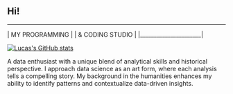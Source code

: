 ## Hi!
________________________
|    MY PROGRAMMING    |
|  & CODING STUDIO     |
|______________________|


[![Lucas's GitHub stats](https://github-readme-stats.vercel.app/api?username=paraenseembh)](https://github.com/paraenseembh/github-readme-stats)

A data enthusiast with a unique blend of analytical skills and historical perspective. I approach data science as an art form, where each analysis tells a compelling story. My background in the humanities enhances my ability to identify patterns and contextualize data-driven insights.
